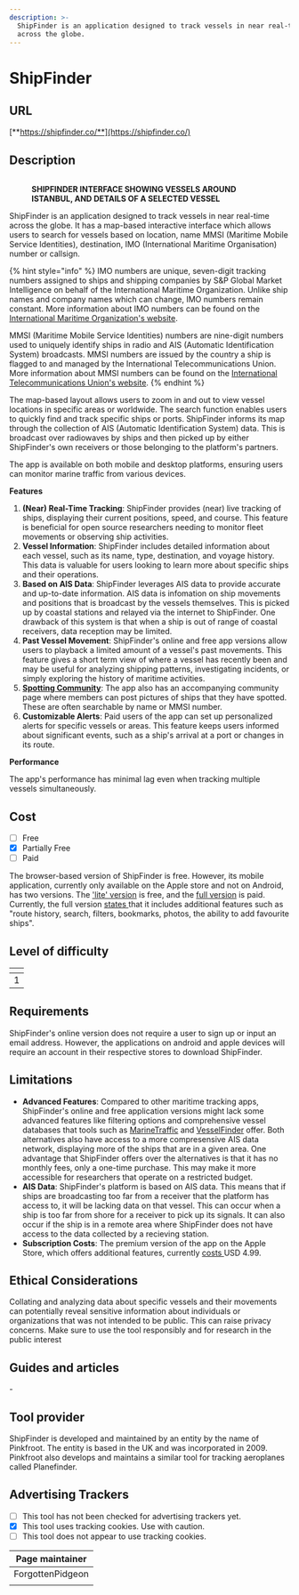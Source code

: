```yaml
---
description: >-
  ShipFinder is an application designed to track vessels in near real-time
  across the globe.
---
```


# ShipFinder

## URL

[**https://shipfinder.co/**](https://shipfinder.co/)

## Description

<figure><img src=".gitbook/assets/shipfinderinterface.JPG" alt=""><figcaption><p><strong>SHIPFINDER INTERFACE SHOWING VESSELS AROUND ISTANBUL, AND DETAILS OF A SELECTED VESSEL</strong></p></figcaption></figure>

ShipFinder is an application designed to track vessels in near real-time across the globe. It has a map-based interactive interface which allows users to search for vessels based on location, name MMSI (Maritime Mobile Service Identities), destination, IMO (International Maritime Organisation) number or callsign.    &#x20;

{% hint style="info" %}
IMO numbers are unique, seven-digit tracking numbers assigned to ships and shipping companies by S\&P Global Market Intelligence on behalf of the International Maritime Organization. Unlike ship names and company names which can change, IMO numbers remain constant. More information about IMO numbers can be found on the [International Maritime Organization's website](https://www.imo.org/en/OurWork/IIIS/Pages/IMO-Identification-Number-Schemes.aspx).

MMSI (Maritime Mobile Service Identities) numbers are nine-digit numbers used to uniquely identify ships in radio and AIS (Automatic Identification System) broadcasts. MMSI numbers are issued by the country a ship is flagged to and managed by the International Telecommunications Union. More information about MMSI numbers can be found on the [International Telecommunications Union's website](https://www.itu.int/en/ITU-R/terrestrial/Pages/by-categories-faq.aspx?categorizedby=17).
{% endhint %}

The map-based layout allows users to zoom in and out to view vessel locations in specific areas or worldwide. The search function enables users to quickly find and track specific ships or ports. ShipFinder informs its map through the collection of AIS (Automatic Identification System) data. This is broadcast over radiowaves by ships and then picked up by either ShipFinder's own receivers or those belonging to the platform's partners.&#x20;

The app is available on both mobile and desktop platforms, ensuring users can monitor marine traffic from various devices.&#x20;

**Features**

1. **(Near) Real-Time Tracking**: ShipFinder provides (near) live tracking of ships, displaying their current positions, speed, and course. This feature is beneficial for open source researchers needing to monitor fleet movements or observing ship activities.
2. **Vessel Information**: ShipFinder includes detailed information about each vessel, such as its name, type, destination, and voyage history. This data is valuable for users looking to learn more about specific ships and their operations.
3. **Based on AIS Data**: ShipFinder leverages AIS data to provide accurate and up-to-date information. AIS data is infomation on ship movements and positions that is broadcast by the vessels themselves. This is picked up by coastal stations and relayed via the internet to ShipFinder. One drawback of this system is that when a ship is out of range of coastal receivers, data reception may be limited.&#x20;
4. **Past Vessel Movement**: ShipFinder's online and free app versions allow users to playback a limited amount of a vessel's past movements. This feature gives a short term view of where a vessel has recently been and may be useful for analyzing shipping patterns, investigating incidents, or simply exploring the history of maritime activities.
5. [**Spotting Community**](https://my.pinkfroot.com/): The app also has an accompanying community page where members can post pictures of ships that they have spotted. These are often searchable by name or MMSI number.&#x20;
6. **Customizable Alerts**: Paid users of the app can set up personalized alerts for specific vessels or areas. This feature keeps users informed about significant events, such as a ship's arrival at a port or changes in its route.

**Performance**

The app's performance has minimal lag even when tracking multiple vessels simultaneously.

## Cost

* [ ] Free
* [x] Partially Free
* [ ] Paid

The browser-based version of ShipFinder is free. However, its mobile application, currently only available on the Apple store and not on Android, has two versions. The ['lite' version](https://apps.apple.com/gb/app/ship-finder-lite/id324177409) is free, and the [full version](https://apps.apple.com/gb/app/ship-finder/id363360636) is paid. Currently, the full version [states ](https://apps.apple.com/gb/app/ship-finder/id363360636)that it includes additional features such as "route history, search, filters, bookmarks, photos, the ability to add favourite ships".&#x20;

## Level of difficulty

<table><thead><tr><th data-type="rating" data-max="5"></th></tr></thead><tbody><tr><td>1</td></tr></tbody></table>

## Requirements

ShipFinder's online version does not require a user to sign up or input an email address. However, the applications on android and apple devices will require an account in their respective stores to download ShipFinder.

## Limitations

* **Advanced Features**: Compared to other maritime tracking apps, ShipFinder's online and free application versions might lack some advanced features like filtering options and comprehensive vessel databases that tools such as [MarineTraffic](https://bellingcat.gitbook.io/toolkit/more/all-tools/marinetraffic) and [VesselFinder](https://bellingcat.gitbook.io/toolkit/more/all-tools/vesselfinder) offer. Both alternatives also have access to a more compresensive AIS data network, displaying more of the ships that are in a given area. One advantage that ShipFinder offers over the alternatives is that it has no monthly fees, only a one-time purchase. This may make it more accessible for researchers that operate on a restricted budget.&#x20;
* **AIS Data**: ShipFinder's platform is based on AIS data. This means that if ships are broadcasting too far from a receiver that the platform has access to, it will be lacking data on that vessel. This can occur when a ship is too far from shore for a receiver to pick up its signals. It can also occur if the ship is in a remote area where ShipFinder does not have access to the data collected by a recieving station.&#x20;
* **Subscription Costs**: The premium version of the app on the Apple Store, which offers additional features, currently [costs ](https://apps.apple.com/us/developer/pinkfroot-limited/id319726822)USD 4.99.&#x20;

## Ethical Considerations

Collating and analyzing data about specific vessels and their movements can potentially reveal sensitive information about individuals or organizations that was not intended to be public. This can raise privacy concerns. Make sure to use the tool responsibly and for research in the public interest&#x20;

## Guides and articles

\-

## Tool provider

ShipFinder is developed and maintained by an entity by the name of Pinkfroot. The entity is based in the UK and was incorporated in 2009. Pinkfroot also develops and maintains a similar tool for tracking aeroplanes called Planefinder.&#x20;

## Advertising Trackers

* [ ] This tool has not been checked for advertising trackers yet.
* [x] This tool uses tracking cookies. Use with caution.
* [ ] This tool does not appear to use tracking cookies.

| Page maintainer  |
| ---------------- |
| ForgottenPidgeon |
|                  |

